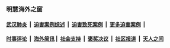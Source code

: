 
### 明慧海外之窗

####  [武汉肺炎](indexes/365.md?t=07182100) &nbsp;|&nbsp;  [迫害案例综述](indexes/328.md?t=07182100) &nbsp;|&nbsp; [迫害致死案例](indexes/277.md?t=07182100)  &nbsp;|&nbsp; [更多迫害案例](indexes/81.md?t=07182100)  &nbsp;|&nbsp; 
####  [时事评论](indexes/19.md?t=07182100) &nbsp;|&nbsp; [海外简讯](indexes/245.md?t=07182100)&nbsp;|&nbsp;  [社会支持](indexes/140.md?t=07182100) &nbsp;|&nbsp; [褒奖决议](indexes/282.md?t=07182100) &nbsp;|&nbsp; [社区报道](indexes/91.md?t=07182100)  &nbsp;|&nbsp; [天人之间](indexes/78.md?t=07182100) 

